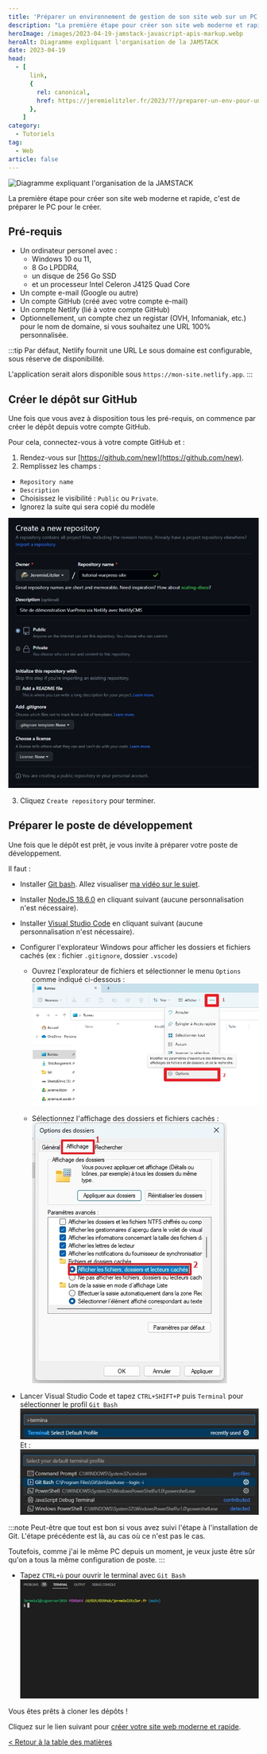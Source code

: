 ```yaml
---
title: 'Préparer un environnement de gestion de son site web sur un PC lambda en 2 étapes'
description: "La première étape pour créer son site web moderne et rapide, c'est de préparer le PC pour le créer."
heroImage: /images/2023-04-19-jamstack-javascript-apis-markup.webp
heroAlt: Diagramme expliquant l'organisation de la JAMSTACK
date: 2023-04-19
head:
  - [
      link,
      {
        rel: canonical,
        href: https://jeremielitzler.fr/2023/??/preparer-un-env-pour-un-site-moderne-rapide/,
      },
    ]
category:
  - Tutoriels
tag:
  - Web
article: false
---
```


![Diagramme expliquant l'organisation de la JAMSTACK](/images/2023-04-19-jamstack-javascript-apis-markup.webp 'Image issue de l\'article ["New to Jamstack? Everything You Need to Know to Get Started"](https://snipcart.com/blog/jamstack) de Snipcart.')

La première étape pour créer son site web moderne et rapide, c'est de préparer le PC pour le créer.

<!-- more -->

## Pré-requis

- Un ordinateur personel avec :
  - Windows 10 ou 11,
  - 8 Go LPDDR4,
  - un disque de 256 Go SSD
  - et un processeur Intel Celeron J4125 Quad Core
- Un compte e-mail (Google ou autre)
- Un compte GitHub (créé avec votre compte e-mail)
- Un compte Netlify (lié à votre compte GitHub)
- Optionnellement, un compte chez un registar (OVH, Infomaniak, etc.) pour le nom de domaine, si vous souhaitez une URL 100% personnalisée.

:::tip Par défaut, Netlify fournit une URL
Le sous domaine est configurable, sous réserve de disponibilité.

L'application serait alors disponible sous `https://mon-site.netlify.app`.
:::

## Créer le dépôt sur GitHub

Une fois que vous avez à disposition tous les pré-requis, on commence par créer le dépôt depuis votre compte GitHub.

Pour cela, connectez-vous à votre compte GitHub et :

1. Rendez-vous sur [https://github.com/new](https://github.com/new).
2. Remplissez les champs :

- `Repository name`
- `Description`
- Choisissez le visibilité : `Public` ou `Private`.
- Ignorez la suite qui sera copié du modèle

![Créer le dépôt sur GitHub](./images/creer-le-depot-sur-github.jpg)

3. Cliquez `Create repository` pour terminer.

## Préparer le poste de développement

Une fois que le dépôt est prêt, je vous invite à préparer votre poste de développement.

Il faut :

- Installer [Git bash](https://git-scm.com/downloads). Allez visualiser [ma vidéo sur le sujet](https://youtu.be/eHTZ-2qY19s).

- Installer [NodeJS 18.6.0](https://nodejs.org/en/blog/release/v18.6.0/) en cliquant suivant (aucune personnalisation n'est nécessaire).

- Installer [Visual Studio Code](https://code.visualstudio.com/download) en cliquant suivant (aucune personnalisation n'est nécessaire).

- Configurer l'explorateur Windows pour afficher les dossiers et fichiers cachés (ex : fichier `.gitignore`, dossier `.vscode`)

  - Ouvrez l'explorateur de fichiers et sélectionner le menu `Options` comme indiqué ci-dessous :
    ![Ouvrir les options de visualisation des dossiers](./images/ouvrir-les-options-de-visualisation-des-dossiers.jpg)

  - Sélectionnez l'affichage des dossiers et fichiers cachés :
    ![Sélectionner l'option d'afficher les fichiers et dossiers cachés](./images/selectionner-loption-dafficher-les-fichiers-et-dossiers-caches.jpg)

- Lancer Visual Studio Code et tapez `CTRL+SHIFT+P` puis `Terminal` pour sélectionner le profil `Git Bash`
  ![Changer le profil du terminal](./images/changer-le-profil-du-terminal.jpg)
  Et :
  ![Sélectionner git bash](./images/selectionner-git-bash.jpg)

:::note Peut-être que tout est bon si vous avez suivi l'étape à l'installation de Git.
L'étape précédente est là, au cas où ce n'est pas le cas.

Toutefois, comme j'ai le même PC depuis un moment, je veux juste être sûr qu'on a tous la même configuration de poste.
:::

- Tapez `CTRL+ù` pour ouvrir le terminal avec `Git Bash`
  ![Le terminal est lancé avec Git Bash](./images/le-terminal-est-lance-avec-git-bash.jpg)

Vous êtes prêts à cloner les dépôts !

Cliquez sur le lien suivant pour [créer votre site web moderne et rapide](../creer-son-site-moderne-rapide/README.md).

[< Retour à la table des matières](../comment-realiser-son-site-moderne-et-rapide/README.md)

